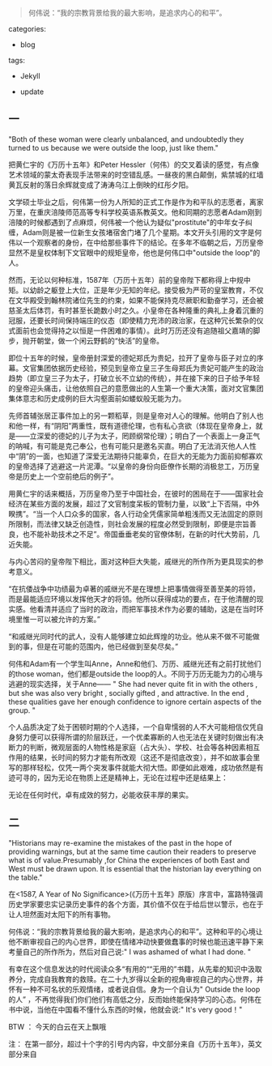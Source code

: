 > 何伟说：“我的宗教背景给我的最大影响，是追求内心的和平”。



categories:
  - blog

  tags:

  - Jekyll

  - update

 

## 一



"Both of these woman were clearly unbalanced, and undoubtedly they turned to us because we were outside the loop, just like them."



把黄仁宇的《万历十五年》和Peter Hessler（何伟）的<River Town>交叉着读的感觉，有点像艺术领域的蒙太奇表现手法带来的时空错乱感。一昼夜的黑白颠倒，紫禁城的红墙黄瓦反射的落日余辉就变成了涛涛乌江上倒映的红彤夕阳。



文学硕士毕业之后，何伟第一份为人所知的正式工作是作为和平队的志愿者，离家万里，在重庆涪陵师范高等专科学校英语系教英文。他和同期的志愿者Adam刚到涪陵的时候都遇到了点麻烦，何伟被一个他认为疑似"prostitute"的中年女子纠缠，Adam则是被一位新生女孩堵宿舍门堵了几个星期。本文开头引用的文字是何伟以一个观察者的身份，在<River Town>中给那些事件下的结论。在多年不临朝之后，万历皇帝显然不是皇权体制下文官眼中的规矩皇帝，他也是何伟口中"outside the loop"的人。



然而，无论以何种标准，1587年（万历十五年）前的皇帝陛下都称得上中规中矩。以幼龄之躯登上大位，正是年少无知的年纪。接受极为严苛的皇室教育，不仅在文华殿受到翰林院诸位先生的约束，如果不能保持克尽厥职和勤奋学习，还会被慈圣太后体罚，有时甚至长跪数小时之久。小皇帝在各种隆重的典礼上身着沉重的冠服，还要长时间保持端庄的仪态（即使精力充沛的政治家，在这种冗长繁杂的仪式面前也会觉得持之以恒是一件困难的事情）。此时万历还没有追随祖父嘉靖的脚步，抛开朝堂，做一个闲云野鹤的“快活”的皇帝。



即位十五年的时候，皇帝册封深爱的德妃郑氏为贵妃，拉开了皇帝与臣子对立的序幕。文官集团依据历史经验，预见到皇帝立皇三子生母郑氏为贵妃可能产生的政治趋势（即立皇三子为太子，打破立长不立幼的传统），并在接下来的日子给予年轻的皇帝迎头痛击，让他依照自己的意愿做出的人生第一个重大决策，面对文官集团集体意志和历史成例的巨大沟壑面前如蝼蚁般无能为力。



先师首辅张居正事件加上的另一颗稻草，则是皇帝对人心的理解。他明白了别人也和他一样，有“阴阳”两重性，既有道德伦理，也有私心贪欲（体现在皇帝身上，就是——立深爱的德妃的儿子为太子，罔顾纲常伦理）；明白了一个表面上一身正气的呐喊，有可能是克己奉公，也有可能只是邀名买直。明白了无法消灭他人人性中“阴”的一面，也知道了深爱无法期待只能辜负，在巨大的无能为力面前抑郁寡欢的皇帝选择了逃避这一片泥潭。“以皇帝的身份向臣僚作长期的消极怠工，万历皇帝是历史上一个空前绝后的例子”。



用黄仁宇的话来概括，万历皇帝乃至于中国社会，在彼时的困局在于——国家社会经济在某些方面的发展，超过了文官制度呆板的管制力量，以致“上下否隔，中外睽携”。“当一个人口众多的国家，各人行动全凭儒家简单粗浅而又无法固定的原则所限制，而法律又缺乏创造性，则社会发展的程度必然受到限制，即便是宗旨善良，也不能补助技术之不足”。帝国垂垂老矣的官僚体制，在新的时代大势前，几近失能。



与内心苦闷的皇帝陛下相比，面对这种巨大失能，戚继光的所作所为更具现实的参考意义。



“在抗倭战争中功绩最为卓著的戚继光不是在理想上把事情做得至善至美的将领，而是最能适应环境以发挥他天才的将领。他所以获得成功的要点，在于他清醒的现实感。他看清并适应了当时的政治，而把军事技术作为必要的辅助，这是在当时环境里惟一可以被允许的方案。”



“和戚继光同时代的武人，没有人能够建立如此辉煌的功业。他从来不做不可能做到的事，但是在可能的范围内，他已经做到至矣尽矣。”



何伟和Adam有一个学生叫Anne，Anne和他们、万历、戚继光还有之前打扰他们的those woman，他们都是outside the loop的人。不同于万历无能为力的心境与逃避的现实选择，关于Anne—— " She had never quite fit in with the others , but she was also very bright , socially gifted , and attractive. In the end , these qualities gave her enough confidence to ignore certain aspects of the group. " 



个人品质决定了处于困顿时期的个人选择，一个自卑懦弱的人不大可能相信仅凭自身努力便可以获得所谓的阶层跃迁，一个优柔寡断的人也无法在关键时刻做出有决断力的判断，微观层面的人物性格是家庭（占大头）、学校、社会等各种因素相互作用的结果，长时间的努力才能有所改观（这还不是彻底改变），并不如故事会里写的那样轻松，仅凭一两个突发事件就能大彻大悟。即便如此艰难，成功依然是有迹可寻的，因为无论在物质上还是精神上，无论在过程中还是结果上：



无论在任何时代，卓有成效的努力，必能收获丰厚的果实。





## 二



"Historians may re-examine the mistakes of the past in the hope of providing warnings, but at the same time caution their readers to preserve what is of value.Presumably ,for China the experiences of both East and West must be drawn upon. It is essential that the historian lay everything on the table."



在<1587, A Year of No Significance>(《万历十五年》原版）序言中，富路特强调历史学家要忠实记录历史事件的各个方面，其价值不仅在于给后世以警示，也在于让人坦然面对太阳下的所有事物。



何伟说：“我的宗教背景给我的最大影响，是追求内心的和平”。这种和平的心境让他不断审视自己的内心世界，即使在情绪冲动快要做蠢事的时候也能迅速平静下来考量自己的所作所为，然后对自己说:" I was ashamed of what I had done. "



有幸在这个信息发达的时代阅读众多“有用的““无用的”书籍，从先辈的知识中汲取养分，完成自我教育的救赎。在二十九岁得以全新的视角审视自己的内心世界，并怀有一种不可名状的乐观情绪，或者说自信。身为一个自认为" Outside the loop 的人” ，不再觉得我们你们他们有高低之分，反而始终能保持学习的心态。何伟在书中说，当他在中国看不懂什么东西的时候，他就会说:" It's very good！" 





BTW ： 今天的白云在天上飘哦

注： 在第一部分，超过十个字的引号内内容，中文部分来自《万历十五年》，英文部分来自<RIver Town> 